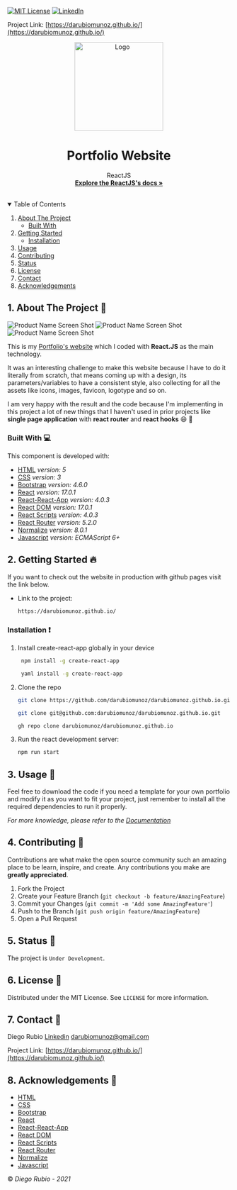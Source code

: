 <!-- PROJECT SHIELDS -->
<!--
*** I'm using markdown "reference style" links for readability.
*** Reference links are enclosed in brackets [ ] instead of parentheses ( ).
*** See the bottom of this document for the declaration of the reference variables
*** for contributors-url, forks-url, etc. This is an optional, concise syntax you may use.
*** https://www.markdownguide.org/basic-syntax/#reference-style-links
-->

[![MIT License][license-shield]][license-url]
[![LinkedIn][linkedin-shield]][linkedin-url]

<!-- PROJECT LOGO -->
Project Link: [https://darubiomunoz.github.io/](https://darubiomunoz.github.io/)
<br />
<p align="center">
  <a href="https://github.com/darubiomunoz/portfolio-06-profilecardcomponent">
    <img src="./src/assets/readme-logo.svg" alt="Logo" width="200" height="200">
  </a>
  <h1 align="center">Portfolio Website</h1>
  <p align="center">
    ReactJS
    <br />
    <a href="https://reactjs.org/docs/getting-started.html"><strong>Explore the ReactJS's docs »</strong></a>
    <br />
    <br />
  </p>
</p>

<!-- TABLE OF CONTENTS -->
<details open="open">
  <summary>Table of Contents</summary>
  <ol>
    <li>
      <a href="#about-the-project">About The Project</a>
      <ul>
        <li><a href="#built-with">Built With</a></li>
      </ul>
    </li>
    <li>
      <a href="#getting-started">Getting Started</a>
      <ul>
        <li><a href="#installation">Installation</a></li>
      </ul>
    </li>
    <li><a href="#usage">Usage</a></li>
    <li><a href="#contributing">Contributing</a></li>
    <li><a href="#">Status</a></li>
    <li><a href="#license">License</a></li>
    <li><a href="#contact">Contact</a></li>
    <li><a href="#acknowledgements">Acknowledgements</a></li>
  </ol>
</details>

<!-- ABOUT THE PROJECT -->
## 1. About The Project :round_pushpin:

![Product Name Screen Shot][product-screenshot]
![Product Name Screen Shot][product-screenshot-frontend]
![Product Name Screen Shot][product-screenshot-mobile]

This is my [Portfolio's website](https://darubiomunoz.github.io) which I coded with **React.JS** as the main technology.

It was an interesting challenge to make this website because I have to do it literally from scratch, that means coming up with a design, its parameters/variables to have a consistent style, also collecting for all the assets like icons, images, favicon, logotype and so on.

I am very happy with the result and the code because I'm implementing in this project a lot of new things that I haven't used in prior projects like **single page application** with **react router** and **react hooks** :smile: :stars:

### Built With :computer:

This component is developed with:

* [HTML](https://developer.mozilla.org/en-US/docs/Web/Guide/HTML/HTML5) _version: 5_
* [CSS](https://developer.mozilla.org/en-US/docs/Web/CSS/Reference) _version: 3_
* [Bootstrap](https://getbootstrap.com/) _version: 4.6.0_
* [React](https://reactjs.org/) _version: 17.0.1_
* [React-React-App](https://create-react-app.dev/) _version: 4.0.3_
* [React DOM](https://reactjs.org/docs/react-dom.html) _version: 17.0.1_
* [React Scripts](https://create-react-app.dev/docs/available-scripts/) _version: 4.0.3_
* [React Router](https://reactrouter.com/web/guides/quick-start) _version: 5.2.0_
* [Normalize](https://necolas.github.io/normalize.css/) _version: 8.0.1_
* [Javascript](https://developer.mozilla.org/en-US/docs/Web/javascript) _version: ECMAScript 6+_

<!-- GETTING STARTED -->
## 2. Getting Started :fire:

If you want to check out the website in production with github pages visit the link below.

* Link to the project:
  ```sh
  https://darubiomunoz.github.io/
  ```

### Installation  :exclamation:

1. Install create-react-app globally in your device
   ```sh
    npm install -g create-react-app
   ```
   ```sh
    yaml install -g create-react-app
   ```


2. Clone the repo
   ```sh
   git clone https://github.com/darubiomunoz/darubiomunoz.github.io.git
   ```
   ```sh
   git clone git@github.com:darubiomunoz/darubiomunoz.github.io.git
   ```
   ```sh
   gh repo clone darubiomunoz/darubiomunoz.github.io
   ```


3. Run the react development server:
    ```sh
    npm run start
    ```
<!-- USAGE EXAMPLES -->
## 3. Usage :star2:

Feel free to download the code if you need a template for your own portfolio and modify it as you want to fit your project, just remember to install all the required dependencies to run it properly.

_For more knowledge, please refer to the [Documentation](https://reactjs.org/)_

<!-- CONTRIBUTING -->
## 4. Contributing :tada:

Contributions are what make the open source community such an amazing place to be learn, inspire, and create. Any contributions you make are **greatly appreciated**.

1. Fork the Project
2. Create your Feature Branch (`git checkout -b feature/AmazingFeature`)
3. Commit your Changes (`git commit -m 'Add some AmazingFeature'`)
4. Push to the Branch (`git push origin feature/AmazingFeature`)
5. Open a Pull Request

<!-- Status -->
## 5. Status :memo:

The project is `Under Development`.

<!-- LICENSE -->
## 6. License :memo:

Distributed under the MIT License. See `LICENSE` for more information.

<!-- CONTACT -->
## 7. Contact :e-mail:

Diego Rubio
[Linkedin](https://www.linkedin.com/in/darmdev/)
darubiomunoz@gmail.com

Project Link: [https://darubiomunoz.github.io/](https://darubiomunoz.github.io/)

<!-- ACKNOWLEDGEMENTS -->
## 8. Acknowledgements :clap:


* [HTML](https://developer.mozilla.org/en-US/docs/Web/Guide/HTML/HTML5)
* [CSS](https://developer.mozilla.org/en-US/docs/Web/CSS/Reference)
* [Bootstrap](https://getbootstrap.com/)
* [React](https://reactjs.org/)
* [React-React-App](https://create-react-app.dev/) 
* [React DOM](https://reactjs.org/docs/react-dom.html)
* [React Scripts](https://create-react-app.dev/docs/available-scripts/)
* [React Router](https://reactrouter.com/web/guides/quick-start)
* [Normalize](https://necolas.github.io/normalize.css/)
* [Javascript](https://developer.mozilla.org/en-US/docs/Web/javascript)

:copyright: _Diego Rubio - 2021_

<!-- MARKDOWN LINKS & IMAGES -->
<!-- https://www.markdownguide.org/basic-syntax/#reference-style-links -->

[license-shield]: https://img.shields.io/github/license/othneildrew/Best-README-Template.svg?style=for-the-badge
[license-url]: https://github.com/darubiomunoz/portfolio-06-profilecardcomponent/blob/master/LICENSE
[linkedin-shield]: https://img.shields.io/badge/-LinkedIn-black.svg?style=for-the-badge&logo=linkedin&colorB=555
[linkedin-url]: https://www.linkedin.com/in/darmdev/
[product-screenshot]: ./src/assets/code.png/
[product-screenshot-frontend]: ./src/assets/screenshot.jpg
[product-screenshot-mobile]: ./src/assets/screenshot-mobile.jpg